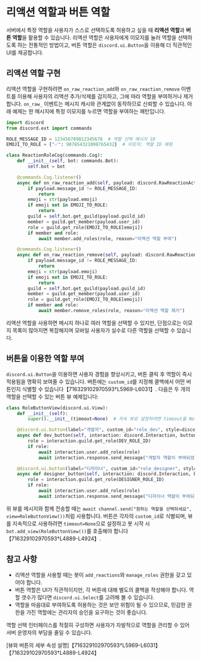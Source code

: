 # 리액션 역할과 버튼 역할

서버에서 특정 역할을 사용자가 스스로 선택하도록 허용하고 싶을 때 **리액션 역할**과 **버튼 역할**을 활용할 수 있습니다. 리액션 역할은 사용자에게 이모지를 눌러 역할을 선택하도록 하는 전통적인 방법이고, 버튼 역할은 `discord.ui.Button`을 이용해 더 직관적인 UI를 제공합니다.

## 리액션 역할 구현

리액션 역할을 구현하려면 `on_raw_reaction_add`와 `on_raw_reaction_remove` 이벤트를 이용해 사용자의 리액션 추가/삭제를 감지하고, 그에 따라 역할을 부여하거나 제거합니다. `on_raw_` 이벤트는 메시지 캐시와 관계없이 동작하므로 신뢰할 수 있습니다. 아래 예제는 한 메시지에 특정 이모지를 누르면 역할을 부여하는 패턴입니다.

```python
import discord
from discord.ext import commands

ROLE_MESSAGE_ID = 123456789012345678  # 역할 선택 메시지 ID
EMOJI_TO_ROLE = {"✅": 987654321098765432}  # 이모지: 역할 ID 매핑

class ReactionRoleCog(commands.Cog):
    def __init__(self, bot: commands.Bot):
        self.bot = bot

    @commands.Cog.listener()
    async def on_raw_reaction_add(self, payload: discord.RawReactionActionEvent):
        if payload.message_id != ROLE_MESSAGE_ID:
            return
        emoji = str(payload.emoji)
        if emoji not in EMOJI_TO_ROLE:
            return
        guild = self.bot.get_guild(payload.guild_id)
        member = guild.get_member(payload.user_id)
        role = guild.get_role(EMOJI_TO_ROLE[emoji])
        if member and role:
            await member.add_roles(role, reason="리액션 역할 부여")

    @commands.Cog.listener()
    async def on_raw_reaction_remove(self, payload: discord.RawReactionActionEvent):
        if payload.message_id != ROLE_MESSAGE_ID:
            return
        emoji = str(payload.emoji)
        if emoji not in EMOJI_TO_ROLE:
            return
        guild = self.bot.get_guild(payload.guild_id)
        member = guild.get_member(payload.user_id)
        role = guild.get_role(EMOJI_TO_ROLE[emoji])
        if member and role:
            await member.remove_roles(role, reason="리액션 역할 제거")
```

리액션 역할을 사용하면 메시지 하나로 여러 역할을 선택할 수 있지만, 단점으로는 이모지 목록이 많아지면 복잡해지며 모바일 사용자가 실수로 다른 역할을 선택할 수 있습니다.

## 버튼을 이용한 역할 부여

`discord.ui.Button`을 이용하면 사용자 경험을 향상시키고, 버튼 클릭 후 역할이 즉시 적용됨을 명확히 보여줄 수 있습니다. 버튼에는 `custom_id`를 지정해 콜백에서 어떤 버튼인지 식별할 수 있습니다【716329102970593†L5969-L6031】. 다음은 두 개의 역할을 선택할 수 있는 버튼 뷰 예제입니다:

```python
class RoleButtonView(discord.ui.View):
    def __init__(self):
        super().__init__(timeout=None)  # 지속 뷰로 설정하려면 timeout을 None으로 설정

    @discord.ui.button(label="개발자", custom_id="role_dev", style=discord.ButtonStyle.primary)
    async def dev_button(self, interaction: discord.Interaction, button: discord.ui.Button):
        role = interaction.guild.get_role(DEV_ROLE_ID)
        if role:
            await interaction.user.add_roles(role)
            await interaction.response.send_message("개발자 역할이 부여되었습니다.", ephemeral=True)

    @discord.ui.button(label="디자이너", custom_id="role_designer", style=discord.ButtonStyle.primary)
    async def designer_button(self, interaction: discord.Interaction, button: discord.ui.Button):
        role = interaction.guild.get_role(DESIGNER_ROLE_ID)
        if role:
            await interaction.user.add_roles(role)
            await interaction.response.send_message("디자이너 역할이 부여되었습니다.", ephemeral=True)
```

위 뷰를 메시지와 함께 전송할 때는 `await channel.send("원하는 역할을 선택하세요", view=RoleButtonView())`처럼 사용합니다. 버튼은 각자의 `custom_id`로 식별되며, 뷰를 지속적으로 사용하려면 `timeout=None`으로 설정하고 봇 시작 시 `bot.add_view(RoleButtonView())`를 호출해야 합니다【716329102970593†L4889-L4924】.

## 참고 사항

- 리액션 역할을 사용할 때는 봇이 `add_reactions`와 `manage_roles` 권한을 갖고 있어야 합니다.
- 버튼 역할은 UI가 직관적이지만, 각 버튼에 대해 별도의 콜백을 작성해야 합니다. 역할 갯수가 많다면 `discord.ui.Select`를 고려해 볼 수 있습니다.
- 역할을 마음대로 부여하도록 허용하는 것은 보안 위험이 될 수 있으므로, 민감한 권한을 가진 역할에는 관리자의 승인을 요구하는 것이 좋습니다.

역할 선택 인터페이스를 적절히 구성하면 사용자가 자발적으로 역할을 관리할 수 있어 서버 운영자의 부담을 줄일 수 있습니다.

\[뷰와 버튼의 세부 속성 설명\]【716329102970593†L5969-L6031】【716329102970593†L4889-L4924】

